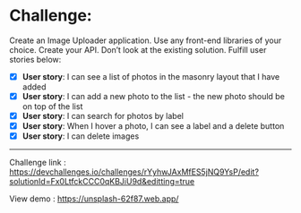 # Challenge: 
Create an Image Uploader application. Use any front-end libraries of your choice. Create your API. Don’t look at the existing solution. Fulfill user stories below:

- [x] **User story**: I can see a list of photos in the masonry layout that I have added
- [x] **User story**:  I can add a new photo to the list - the new photo should be on top of the list
- [x] **User story**: I can search for photos by label
- [x] **User story**: When I hover a photo, I can see a label and a delete button
- [x] **User story**:  I can delete images

-------------------------
Challenge link : https://devchallenges.io/challenges/rYyhwJAxMfES5jNQ9YsP/edit?solutionId=Fx0LtfckCCC0qKBJiU9d&editting=true

View demo : https://unsplash-62f87.web.app/
